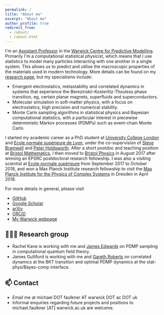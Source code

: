 ```yaml
---
permalink: /
title: "About me"
excerpt: "About me"
author_profile: true
redirect_from: 
  - /about/
  - /about.html
---
```


I'm an [Assistant Professor](https://warwick.ac.uk/fac/sci/eng/people/michael_faulkner/) in the [Warwick Centre for Predictive Modelling](https://warwick.ac.uk/fac/sci/wcpm/).  Primarily I'm a computational statistical physicist, which means that I use statistics to model many particles interacting with one another in a single system.  This allows us to predict and utilise the macroscopic properties of the materials used in modern technology.  More details can be found on my [research page](/research/), but my specialisms include:
- Emergent electrostatics, metastability and correlated dynamics in systems that experience the Berezinskii-Kosterlitz-Thouless phase transition, eg, certain planar magnets, superfluids and superconductors.
- Molecular simulation in soft-matter physics, with a focus on electrostatics, high precision and numerical stability.
- Monte Carlo sampling algorithms in statistical physics and Bayesian computational statistics, with a particular interest in piecewise deterministic Markov processes (PDMPs) such as event-chain Monte Carlo.

I started my academic career as a PhD student at [University College London](https://www.ucl.ac.uk/condensed-matter-material-physics/) and [Ecole normale supérieure de Lyon](http://www.ens-lyon.fr/PHYSIQUE/teams/physique-theorique/research-topics/statistical-physics), under the co-supervision of [Steve Bramwell](https://www.ucl.ac.uk/physics-astronomy/people/professor-steven-bramwell) and [Peter Holdsworth](http://www.ens-lyon.fr/en/research/honors-and-awards/peter-holdsworth-physicist-laboratoire-de-physique).  After a short postdoc and teaching position at [Bristol Mathematics](https://www.bristol.ac.uk/maths/), I then moved to [Bristol Physics](https://www.bristol.ac.uk/physics/research/theory/) in August 2017 after winning an EPSRC postdoctoral research fellowship.  I was also a visiting scientist at [Ecole normale supérieure](http://www.phys.ens.fr/?lang=fr) from September 2017 to October 2018, and won a Max Planck Institute research fellowship to visit the [Max Planck Institute for the Physics of Complex Systems](https://www.pks.mpg.de) in Dresden in April 2018.

For more details in general, please visit 
- [GitHub](https://github.com/michaelfaulkner)
- [Google Scholar](https://scholar.google.com/citations?user=wDxigWUAAAAJ&hl=fr&oi=sra)
- [arXiv](https://arxiv.org/search/?searchtype=author&query=Faulkner%2C+M+F)
- [ORCiD](https://orcid.org/0000-0002-9116-2878)
- [My Warwick webpage](https://warwick.ac.uk/fac/sci/eng/people/michael_faulkner/)

## 🌟🤝🌟  Research group
- Rachel Kane is working with me and [James Edwards](https://www.plymouth.ac.uk/staff/james-edwards-2) on PDMP sampling in computational quantum field theory.
- James Gulliford is working with me and [Gareth Roberts](https://warwick.ac.uk/fac/sci/statistics/staff/academic-research/roberts/) on correlated dynamics at the BKT transition and optimal PDMP dynamics at the stat-phys/Bayes-comp interface.

## 📫  Contact
- Email me at michael DOT faulkner AT warwick DOT ac DOT uk
- Informal enquiries regarding future projects and positions to michael.faulkner [AT] warwick.ac.uk are welcome.

<!---
My research is centred on statistical physics, which means that I use statistics to model many particles interacting with one another in a single system. This allows us to predict and utilize the macroscopic properties of the materials and living matter used in modern technology and medicine. A lot of my time is spent developing computational algorithms to do this. This has led to collaborations with statisticians working in data science, where the same Markov-chain Monte Carlo methods are used. For more details, please see my [research page](/research/).
-->

<!---
We use computational algorithms to develop and apply our models. A large amount of my time is therefore spent developing Markov-chain Monte Carlo algorithms. This has led to collaborations with statisticians working in data science, where the same methods are used. 
-->

<!---
My main focus is on the statistical physics of real and emergent long-range interactions, and their relationship with phase transitions in condensed matter. One application of my work is superconductivity, which is a state in which the electrical resistance of certain materials becomes zero at low temperatures. Two-dimensional and layered superconducting materials are governed by emergent long-range interactions, which drive a phase transition between the normal and superconducting states. I’m currently further developing [my model](https://journals.aps.org/prb/abstract/10.1103/PhysRevB.91.155412) of the mechanics of the phase transition to improve its predictive power.
 
I also model long-range electrical interactions in biological physics and soft condensed matter, which are key to understanding a broad range of physical phenomena from protein folding in biological cells to ionic fluids in battery technology. We recently designed a [new Markov-chain Monte Carlo algorithm](https://aip.scitation.org/doi/10.1063/1.5036638) for simulating electrical interactions, which we expect to outperform other modern methods when applied to these electrically charged systems.

The above work straddles the boundary between statistical physics and Bayesian computation in statistics. I also collaborate with statisticians to develop Markov-chain Monte Carlo algorithms for computational data science, where applicable examples include climate systems, political polling, and large-scale clinical trials in medical research. Over the next few years, we aim to make further connections between the Bayesian and physical worlds to complement my work developing new computational methods for them both.
-->
